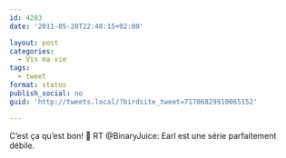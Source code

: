 ```yaml
---
id: 4203
date: '2011-05-20T22:40:15+02:00'

layout: post
categories:
  - Vis ma vie
tags:
  - tweet
format: status
publish_social: no
guid: 'http://tweets.local/?birdsite_tweet=71706829910065152'

---
```


C’est ça qu’est bon! 🙂 RT @BinaryJuice: Earl est une série parfaitement débile.